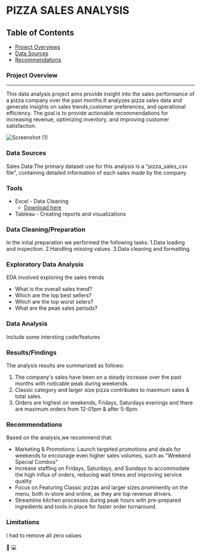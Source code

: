 # PIZZA SALES ANALYSIS

## Table of Contents

 - [Project Overviews](#project-overviews)
 - [Data Sources](#data-sources)
 - [Recommendations](#recommendation)

### Project Overview
---

This data analysis project aims provide insight into the sales performance of a pizza company over the past months.It analyzes pizza sales data and generate insights on sales trends,customer preferences, and operational efficiency. The goal is to provide actionable recommendations for increasing revenue, optimizing inventory, and improving customer satisfaction.

![Screenshot (1)](https://github.com/user-attachments/assets/cc3715ba-6a95-49a4-84b2-c9fb048339f1)

 

### Data Sources

Sales Data:The primary dataset use for this analysis is a "pizza_sales_csv file", containing detailed information of each sales made by the company.

### Tools

- Excel - Data Cleaning
  - [Download here](hptts.//microsoft.com)
- Tableau - Creating reports and visualizations

###  Data Cleaning/Preparation 

In the inital preparation we performed the following tasks:
 1.Data loading and inspection.
 2.Handling missing values.
 3.Data cleaning and formatting.

### Exploratory Data Analysis

EDA involved exploring the sales trends

- What is the overall sales trend?
- Which are the top best sellers? 
- Which are the top worst selers?
- What are the peak sales periods?

### Data Analysis

Include some intersting code/features


### Results/Findings

The analysis results are summarized as follows:
1. The company's sales have been on a steady increase over the past months with noticable peak during weekends.
2. Classic category and larger size pizza contributes to maximum sales & total sales.
3. Orders are highest on weekends, Fridays, Saturdays evenings and there are maximum orders from 12-01pm & after 5-8pm.

### Recommendations

Based on the analysis,we recommend that:
- Marketing & Promotions: Launch targeted promotions and deals for weekends to encourage even higher sales volumes, such as "Weekend Special Combos"
-  Increase staffing on Fridays, Saturdays, and Sundays to accommodate the high influx of orders, reducing wait times and improving service quality
-  Focus on Featuring Classic pizzas and larger sizes prominently on the menu, both in-store and online, as they are top revenue drivers.
-  Streamline kitchen processes during peak hours with pre-prepared ingredients and tools in place for faster order turnaround.

### Limitations

I had to remove all zero values

🙂
💻
